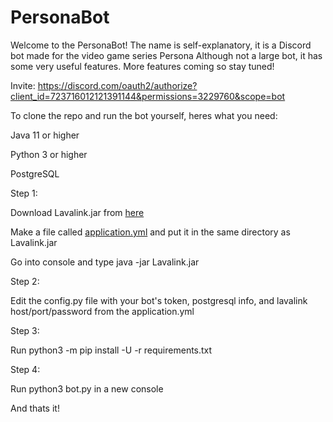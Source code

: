 # PersonaBot
Welcome to the PersonaBot! The name is self-explanatory, it is a Discord bot made for the video game series Persona Although not a large bot, it has some very useful features. More features coming so stay tuned!

Invite: https://discord.com/oauth2/authorize?client_id=723716012121391144&permissions=3229760&scope=bot

To clone the repo and run the bot yourself, heres what you need:
  
  Java 11 or higher
  
  Python 3 or higher
  
  PostgreSQL
  
Step 1:
  
  Download Lavalink.jar from [here](https://github.com/Frederikam/Lavalink/releases)
  
  Make a file called [application.yml](https://github.com/Frederikam/Lavalink/blob/master/LavalinkServer/application.yml.example) and put it in the same directory as Lavalink.jar
 
 Go into console and type java -jar Lavalink.jar
 

 Step 2:
  
  Edit the config.py file with your bot's token, postgresql info, and lavalink host/port/password from the application.yml


 Step 3:


  Run python3 -m pip install -U -r requirements.txt
 
 
 
Step 4:


  Run python3 bot.py in a new console


  
  
  And thats it!
